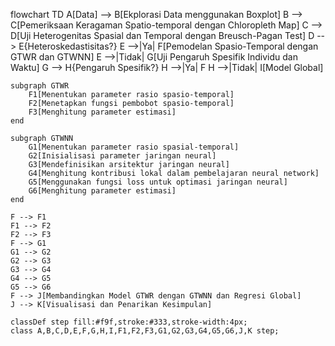 flowchart TD
    A[Data] --> B[Ekplorasi Data menggunakan Boxplot]
    B --> C[Pemeriksaan Keragaman Spatio-temporal dengan Chloropleth Map]
    C --> D[Uji Heterogenitas Spasial dan Temporal dengan Breusch-Pagan Test]
    D --> E{Heteroskedastisitas?}
    E -->|Ya| F[Pemodelan Spasio-Temporal dengan GTWR dan GTWNN]
    E -->|Tidak| G[Uji Pengaruh Spesifik Individu dan Waktu]
    G --> H{Pengaruh Spesifik?}
    H -->|Ya| F
    H -->|Tidak| I[Model Global]
    
    subgraph GTWR
        F1[Menentukan parameter rasio spasio-temporal]
        F2[Menetapkan fungsi pembobot spasio-temporal]
        F3[Menghitung parameter estimasi]
    end
    
    subgraph GTWNN
        G1[Menentukan parameter rasio spasial-temporal]
        G2[Inisialisasi parameter jaringan neural]
        G3[Mendefinisikan arsitektur jaringan neural]
        G4[Menghitung kontribusi lokal dalam pembelajaran neural network]
        G5[Menggunakan fungsi loss untuk optimasi jaringan neural]
        G6[Menghitung parameter estimasi]
    end
    
    F --> F1
    F1 --> F2
    F2 --> F3
    F --> G1
    G1 --> G2
    G2 --> G3
    G3 --> G4
    G4 --> G5
    G5 --> G6
    F --> J[Membandingkan Model GTWR dengan GTWNN dan Regresi Global]
    J --> K[Visualisasi dan Penarikan Kesimpulan]
    
    classDef step fill:#f9f,stroke:#333,stroke-width:4px;
    class A,B,C,D,E,F,G,H,I,F1,F2,F3,G1,G2,G3,G4,G5,G6,J,K step;
